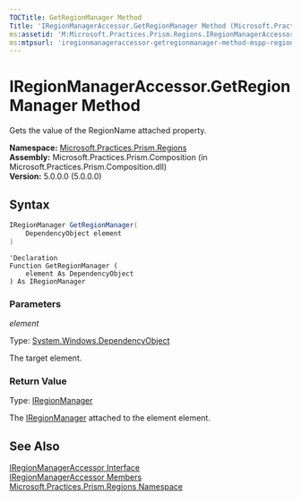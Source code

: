```yaml
---
TOCTitle: GetRegionManager Method
Title: 'IRegionManagerAccessor.GetRegionManager Method (Microsoft.Practices.Prism.Regions)'
ms:assetid: 'M:Microsoft.Practices.Prism.Regions.IRegionManagerAccessor.GetRegionManager(System.Windows.DependencyObject)'
ms:mtpsurl: 'iregionmanageraccessor-getregionmanager-method-mspp-regions.md'
---
```


# IRegionManagerAccessor.GetRegionManager Method

Gets the value of the RegionName attached property.

**Namespace:** [Microsoft.Practices.Prism.Regions](/patterns-practices/reference/mspp-regions-namespace)<br/>
**Assembly:** Microsoft.Practices.Prism.Composition (in Microsoft.Practices.Prism.Composition.dll)<br/>
**Version:** 5.0.0.0 (5.0.0.0)

## Syntax

```C#
IRegionManager GetRegionManager(
	DependencyObject element
)
```

```VB
'Declaration
Function GetRegionManager ( 
	element As DependencyObject
) As IRegionManager
```

### Parameters

*element*

Type: [System.Windows.DependencyObject](http://msdn.microsoft.com/en-us/library/ms589309)

The target element.

### Return Value

Type: [IRegionManager](/patterns-practices/reference/iregionmanager-interface-mspp-regions)

The [IRegionManager](/patterns-practices/reference/iregionmanager-interface-mspp-regions) attached to the element element.

## See Also

[IRegionManagerAccessor Interface](/patterns-practices/reference/iregionmanageraccessor-interface-mspp-regions)<br/>
[IRegionManagerAccessor Members](/patterns-practices/reference/iregionmanageraccessor-members-mspp-regions)<br/>
[Microsoft.Practices.Prism.Regions Namespace](/patterns-practices/reference/mspp-regions-namespace)<br/>
